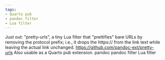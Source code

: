 ```yaml
---
tags:
- Quarto pub
- pandoc filter
- Lua filter
---
```


Just out: "pretty-urls", a tiny Lua filter that "prettifies" bare URLs
by removing the protocol prefix; i.e., it drops the https:// from the
link text while leaving the actual link unchanged.
https://github.com/pandoc-ext/pretty-urls Also usable as a Quarto pub
extension. pandoc pandoc filter Lua filter
